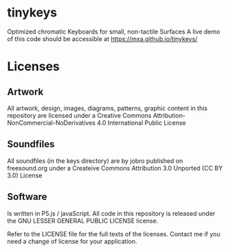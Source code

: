 # tinykeys
Optimized chromatic Keyboards for small, non-tactile Surfaces
A live demo of this code should be accessible at https://mxa.github.io/tinykeys/

# Licenses

## Artwork
All artwork, design, images, diagrams, patterns, graphic content in this repository are licensed under a 
Creative Commons Attribution-NonCommercial-NoDerivatives 4.0 International Public License

## Soundfiles
All soundfiles (in the keys directory) are by jobro published on freesound.org under a 
Createive Commons Attribution 3.0 Unported (CC BY 3.0) License

## Software
Is written in P5.js / javaScript.
All code in this repository is released under the GNU LESSER GENERAL PUBLIC LICENSE license.

Refer to the LICENSE file for the full texts of the licenses.
Contact me if you need a change of license for your application.